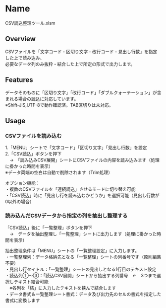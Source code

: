 # Name
CSV読込整理ツール.xlsm
## Overview
CSVファイルを「文字コード・区切り文字・改行コード・見出し行数」を指定した上で読み込み、  
必要なデータ列のみ抜粋・結合した上で所定の形式で出力します。
## Features
データそのものに「区切り文字」「改行コード」「ダブルクォーテーション」が含まれる場合の読込に対応しています。  
※Shift-JIS,UTF-8で動作確認済。TAB区切りは未対応。 
## Usage
### CSVファイルを読み込む
1.「MENU」シートで「文字コード」「区切り文字」「見出し行数」を設定  
2.「CSV読込」ボタンを押下  
　→　「読み込みCSV展開」シートにCSVファイルの内容を読み込みます（処理に掛かった時間を表示）  
※データ両端の空白は自動で削除されます（Trim処理）

オプション機能：  
・複数のCSVファイルを「連続読込」させるモードに切り替え可能  
・「CSV読込」時に「見出し行を読み込むかどうか」を選択可能（見出し行数が0以外の場合）  
### 読み込んだCSVデータから指定の列を抽出し整理する
「CSV読込」後に「一覧整理」ボタンを押下  
　→　データを抽出整理し「一覧整理」シートに出力します（処理に掛かった時間を表示）  
 
 抽出整理条件は「MENU」シートの「一覧整理設定」に入力します。   
・一覧整理列：データ格納先となる「一覧整理」シートの列番号です（原則編集不要）  
・見出し行タイトル：「一覧整理」シートの見出しとなる1行目のテキスト設定  
・読込列①～③：「読込CSV展開」シートから抽出する列番号　←　3つまで選択しテキスト結合可能  
　※各列を「結」に入力したテキストを挟んで結合します  
・データ書式＆一覧整理シート書式：データ及び出力先のセルの書式を指定した書式に変換します




